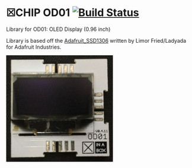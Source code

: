 
# ☒CHIP OD01 [![Build Status](https://travis-ci.org/xinabox/OD01.svg?branch=master)](https://travis-ci.org/xinabox/OD01)
Library for OD01: OLED Display (0.96 inch)

Library is based off the [Adafruit_SSD1306](https://github.com/adafruit/Adafruit_SSD1306) written by Limor Fried/Ladyada for Adafruit Industries.

![alt text](extras/OD01.png "Description goes here")
